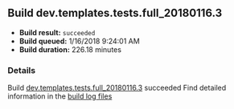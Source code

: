 ## Build dev.templates.tests.full_20180116.3
- **Build result:** `succeeded`
- **Build queued:** 1/16/2018 9:24:01 AM
- **Build duration:** 226.18 minutes
### Details
Build [dev.templates.tests.full_20180116.3](https://winappstudio.visualstudio.com/web/build.aspx?pcguid=a4ef43be-68ce-4195-a619-079b4d9834c2&builduri=vstfs%3a%2f%2f%2fBuild%2fBuild%2f24695) succeeded
Find detailed information in the [build log files](https://uwpctdiags.blob.core.windows.net/buildlogs/dev.templates.tests.full_20180116.3_logs.zip)
